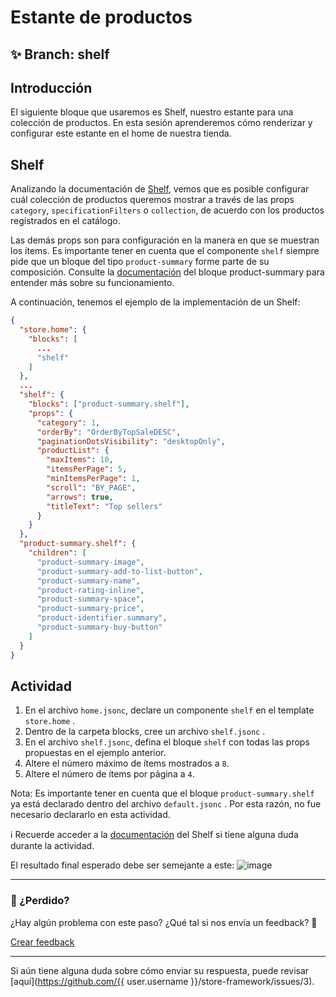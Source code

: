 # Estante de productos

## :sparkles: **Branch:** shelf

## Introducción

El siguiente bloque que usaremos es Shelf, nuestro estante para una colección de productos. En esta sesión aprenderemos cómo renderizar y configurar este estante en el home de nuestra tienda.

## Shelf

Analizando la documentación de [Shelf](https://vtex.io/docs/app/vtex.shelf), vemos que es posible  configurar cuál colección de productos queremos mostrar a través de las props `category`, `specificationFilters` o `collection`, de acuerdo con los productos registrados en el  catálogo.

Las demás props son para configuración en la manera en que se muestran los ítems. Es importante tener en cuenta que el  componente `shelf` siempre pide que un bloque del tipo `product-summary` forme parte de su composición. Consulte la [documentación](https://vtex.io/docs/components/product/vtex.product-summary) del bloque product-summary para entender más sobre su funcionamiento.

A continuación, tenemos el ejemplo de la implementación de un  Shelf:

```json
{
  "store.home": {
    "blocks": [
      ...
      "shelf"
    ]
  },
  ...
  "shelf": {
    "blocks": ["product-summary.shelf"],
    "props": {
      "category": 1,
      "orderBy": "OrderByTopSaleDESC",
      "paginationDotsVisibility": "desktopOnly",
      "productList": {
        "maxItems": 10,
        "itemsPerPage": 5,
        "minItemsPerPage": 1,
        "scroll": "BY_PAGE",
        "arrows": true,
        "titleText": "Top sellers"
      }
    }
  },
  "product-summary.shelf": {
    "children": [
      "product-summary-image",
      "product-summary-add-to-list-button",
      "product-summary-name",
      "product-rating-inline",
      "product-summary-space",
      "product-summary-price",
      "product-identifier.summary",
      "product-summary-buy-button"
    ]
  }
}
```

## Actividad

1. En el archivo `home.jsonc`, declare un componente `shelf` en el template `store.home` .
2. Dentro de la carpeta blocks, cree un archivo `shelf.jsonc` .
3. En el archivo `shelf.jsonc`, defina el bloque `shelf` con todas las props propuestas en el ejemplo anterior.
4. Altere el número máximo de ítems mostrados a `8`.
5. Altere el número de ítems por página a `4`.

Nota: Es importante tener en cuenta que el bloque `product-summary.shelf`  ya está declarado dentro del archivo `default.jsonc` . Por esta razón, no fue necesario declararlo en esta actividad.

:information_source: Recuerde acceder a la [documentación](https://vtex.io/docs/app/vtex.shelf) del Shelf si tiene alguna duda durante la actividad. 

El resultado final esperado debe ser semejante a este:
![image](https://user-images.githubusercontent.com/12139385/70187041-1209e800-16cc-11ea-85b8-80162239ce1d.png)

---

### :no_entry_sign: ¿Perdido? 

¿Hay algún problema con este paso? ¿Qué tal si nos envía un feedback? :pray:

[Crear feedback](https://docs.google.com/forms/d/e/1FAIpQLSeaWrm0Hogm-txm5Ww6mUa68eDuE3WnpFjUSVJ3Wi3dnmCb7A/viewform?usp=pp_url&entry.1784529524=Prateleira+de+produtos) 

----

Si aún tiene alguna duda sobre cómo enviar su respuesta, puede revisar [aquí](https://github.com/{{ user.username }}/store-framework/issues/3).
